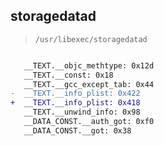 ## storagedatad

> `/usr/libexec/storagedatad`

```diff

   __TEXT.__objc_methtype: 0x12d
   __TEXT.__const: 0x18
   __TEXT.__gcc_except_tab: 0x44
-  __TEXT.__info_plist: 0x422
+  __TEXT.__info_plist: 0x418
   __TEXT.__unwind_info: 0x98
   __DATA_CONST.__auth_got: 0xf0
   __DATA_CONST.__got: 0x38

```
